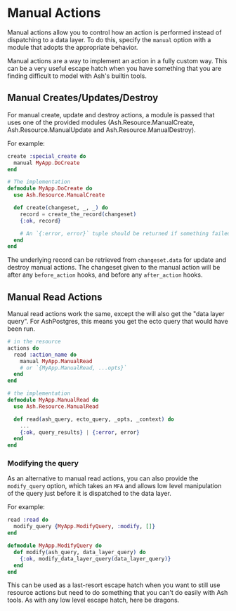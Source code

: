 # Manual Actions

Manual actions allow you to control how an action is performed instead of dispatching to a data layer. To do this, specify the `manual` option with a module that adopts the appropriate behavior.

Manual actions are a way to implement an action in a fully custom way. This can be a very useful escape hatch when you have something that you are finding difficult to model with Ash's builtin tools.

## Manual Creates/Updates/Destroy

For manual create, update and destroy actions, a module is passed that uses one of the provided modules (Ash.Resource.ManualCreate, Ash.Resource.ManualUpdate and Ash.Resource.ManualDestroy).

For example:

```elixir
create :special_create do
  manual MyApp.DoCreate
end

# The implementation
defmodule MyApp.DoCreate do
  use Ash.Resource.ManualCreate

  def create(changeset, _, _) do
    record = create_the_record(changeset)
    {:ok, record}

    # An `{:error, error}` tuple should be returned if something failed
  end
end
```

The underlying record can be retrieved from `changeset.data` for update and destroy manual actions. The changeset given to the manual action will be after any `before_action` hooks, and before any `after_action` hooks.

## Manual Read Actions

Manual read actions work the same, except the will also get the "data layer query". For AshPostgres, this means you get the ecto query that would have been run.

```elixir
# in the resource
actions do
  read :action_name do
    manual MyApp.ManualRead
    # or `{MyApp.ManualRead, ...opts}`
  end
end

# the implementation
defmodule MyApp.ManualRead do
  use Ash.Resource.ManualRead

  def read(ash_query, ecto_query, _opts, _context) do
    ...
    {:ok, query_results} | {:error, error}
  end
end
```

### Modifying the query

As an alternative to manual read actions, you can also provide the `modify_query` option, which takes an `MFA` and allows low level manipulation of the query just before it is dispatched to the data layer.

For example:

```elixir
read :read do
  modify_query {MyApp.ModifyQuery, :modify, []}
end

defmodule MyApp.ModifyQuery do
  def modify(ash_query, data_layer_query) do
    {:ok, modify_data_layer_query(data_layer_query)}
  end
end
```

This can be used as a last-resort escape hatch when you want to still use resource actions but need to do something that you can't do easily with Ash tools. As with any low level escape hatch, here be dragons.
